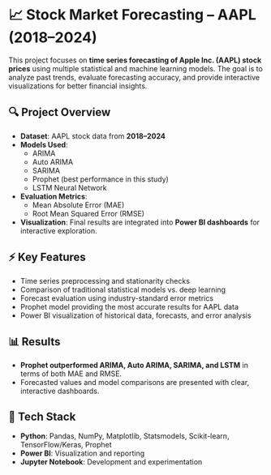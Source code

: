 # 📈 Stock Market Forecasting – AAPL (2018–2024)

This project focuses on **time series forecasting of Apple Inc. (AAPL) stock prices** using multiple statistical and machine learning models. The goal is to analyze past trends, evaluate forecasting accuracy, and provide interactive visualizations for better financial insights.

## 🔍 Project Overview
- **Dataset**: AAPL stock data from **2018–2024**
- **Models Used**:
  - ARIMA
  - Auto ARIMA
  - SARIMA
  - Prophet (best performance in this study)
  - LSTM Neural Network
- **Evaluation Metrics**:
  - Mean Absolute Error (MAE)
  - Root Mean Squared Error (RMSE)
- **Visualization**: Final results are integrated into **Power BI dashboards** for interactive exploration.

## ⚡ Key Features
- Time series preprocessing and stationarity checks
- Comparison of traditional statistical models vs. deep learning
- Forecast evaluation using industry-standard error metrics
- Prophet model providing the most accurate results for AAPL data
- Power BI visualization of historical data, forecasts, and error analysis

## 📊 Results
- **Prophet outperformed ARIMA, Auto ARIMA, SARIMA, and LSTM** in terms of both MAE and RMSE.
- Forecasted values and model comparisons are presented with clear, interactive dashboards.

## 🚀 Tech Stack
- **Python**: Pandas, NumPy, Matplotlib, Statsmodels, Scikit-learn, TensorFlow/Keras, Prophet
- **Power BI**: Visualization and reporting
- **Jupyter Notebook**: Development and experimentation
